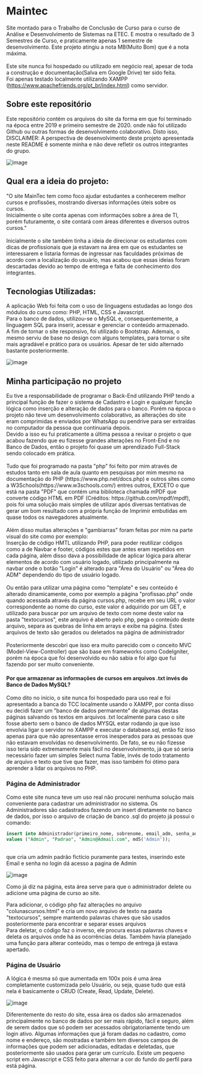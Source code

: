 # Maintec
Site montado para o Trabalho de Conclusão de Curso para o curso de Análise e Desenvolvimento de Sistemas na ETEC. E mostra o resultado de 3 Semestres de Curso, e praticamente apenas 1 semestre de desenvolvimento. Este projeto atingiu a nota MB(Muito Bom) que é a nota máxima.
<br><br>
Este site nunca foi hospedado ou utilizado em negócio real, apesar de toda a construção e documentação(Salva em Google Drive) ter sido feita.<br>
Foi apenas testado localmente utilizando XAMPP (https://www.apachefriends.org/pt_br/index.html) como servidor.

<h2>Sobre este repositório</h2>
Este repositório contém os arquivos do site da forma em que foi terminado na época entre 2019 e primeiro semestre de 2020. onde não foi utilizado Github ou outras formas de desenvolvimento colaborativo. Disto isso, <br>
DISCLAIMER: A perspectiva de desenvolvimento deste projeto apresentada neste README é somente minha e não deve refletir os outros integrantes do grupo.

![image](https://user-images.githubusercontent.com/58536403/163075359-75fccfad-14cd-4e03-ba87-edab8f6c5661.png)

<h2>Qual era a ideia do projeto:</h2>
"O site MainTec tem como foco ajudar estudantes a conhecerem melhor cursos e profissões, mostrando diversas informações úteis sobre os cursos. <br>
Inicialmente o site conta apenas com informações sobre a área de TI, porém futuramente, o site contará com áreas diferentes e diversos outros cursos."
<br><br>
Inicialmente o site também tinha a ideia de direcionar os estudantes com dicas de profissionais que ja estavam na área em que os estudantes se interessarem e listaria formas de ingressar nas faculdades próximas de acordo com a localização do usuário, mas acabou que essas ideias foram descartadas devido ao tempo de entrega e falta de conhecimento dos integrantes.

<h2>Tecnologias Utilizadas:</h2>
A aplicação Web foi feita com o uso de linguagens estudadas ao longo dos módulos do curso como: PHP, HTML, CSS e Javascript.<br>
Para o banco de dados, utilizou-se o MySQL e, consequentemente, a linguagem SQL para inserir, acessar e gerenciar o conteúdo armazenado. <br>
A fim de tornar o site responsivo, foi utilizado o Bootstrap. Ademais, o mesmo serviu de base no design com alguns templates, para tornar o site mais agradável e prático para os usuários. Apesar de ter sido alternado bastante posteriormente. <br>

![image](https://user-images.githubusercontent.com/58536403/163075249-6fcd45a8-d359-4d24-acb6-4b42a80201b4.png)

<h2>Minha participação no projeto</h2>
Eu tive a responsabilidade de programar o Back-End utilizando PHP tendo a principal função de fazer o sistema de Cadastro e Login e qualquer função lógica como inserção e alteração de dados para o banco. Porém na época o projeto não teve um desenvolvimento colaborativo, as alterações do site eram comprimidas e enviados por WhatsApp ou pendrive para ser extraídas no computador da pessoa que continuaria depois.<br>
Devido a isso eu fui praticamente a última pessoa a revisar o projeto o que acabou fazendo que eu fizesse grandes alterações no Front-End e no Banco de Dados, então o projeto foi quase um aprendizado Full-Stack sendo colocado em prática.
<br><br>
Tudo que foi programado na pasta "php" foi feito por mim através de estudos tanto em sala de aula quanto em pesquisas por mim mesmo na documentação do PHP (https://www.php.net/docs.php) e outros sites como a W3Schools(https://www.w3schools.com/) entres outros, EXCETO o que está na pasta "PDF" que contém uma biblioteca chamada mPDF que converte código HTML em PDF (Créditos: https://github.com/mpdf/mpdf), pois foi uma solução mais simples de utilizar após diversas tentativas de gerar um bom resultado com a própria função de Imprimir embutidas em quase todos os navegadores atualmente.
<br><br>
Além disso muitas alterações e "gambiarras" foram feitas por mim na parte visual do site como por exemplo:<br> Inserção de código HMTL utilizando PHP, para poder reutilizar códigos como a de Navbar e footer, códigos estes que antes eram repetidos em cada página, além disso dava a possibilidade de aplicar lógica para alterar elementos de acordo com usuário logado, utilizado principalmente na navbar onde o botão "Login" é alterado para "Área do Usuário" ou "Área do ADM" dependendo do tipo de usuário logado.
<br><br>
Ou então para utilizar uma página como "template" e seu conteúdo é alterado dinamicamente, como por exemplo a página "profissao.php" onde quando acessada através da página cursos.php, recebe em seu URL o valor correspondente ao nome do curso, este valor é adquirido por um GET, e utilizado para buscar por um arquivo de texto com nome deste valor na pasta "textocursos", este arquivo é aberto pelo php, pega o conteúdo deste arquivo, separa as quebras de linha em arrays e exibe na página. Estes arquivos de texto são gerados ou deletados na página de administrador
<br><br>
Posteriormente descobri que isso era muito parecido com o conceito MVC (Model-View-Controller) que são base em frameworks como CodeIgniter, porém na época que foi desenvolvido eu não sabia e foi algo que fui fazendo por ser muito conveniente.

<h4>Por que armazenar as informações de cursos em arquivos .txt invés do Banco de Dados MySQL?</h4>
Como dito no início, o site nunca foi hospedado para uso real e foi apresentado a banca do TCC localmente usando o XAMPP, por conta disso eu decidi fazer um "banco de dados permanente" de algumas destas páginas salvando os textos em arquivos .txt localmente para caso o site fosse aberto sem o banco de dados MYSQL estar rodando ja que isso envolvia ligar o servidor no XAMPP e executar o database.sql, então fiz isso apenas para que não apresentasse erros inesperados para as pessoas que não estavam envolvidas no desenvolvimento. De fato, se eu não fizesse isso teria sido extremamente mais fácil no desenvolvimento, já que só seria necessário fazer um simples Select numa Table, invés de todo tratamento de arquivo e texto que tive que fazer, mas isso também foi ótimo para aprender a lidar os arquivos no PHP.

<h3>Página de Administrador</h3>

Como este site nunca teve um uso real não procurei nenhuma solução mais conveniente para cadastrar um administrador no sistema. Os Administradores são cadastrados fazendo um insert diretamente no banco de dados, por isso o arquivo de criação de banco .sql do projeto já possui o comando:<br>
```SQL
insert into Administrador(primeiro_nome, sobrenome, email_adm, senha_adm)
values ("Admin", "Padrao", "Admin@Admail.com", md5('Admin'));
```
<br>que cria um admin padrão fictício puramente para testes, inserindo este Email e senha no login dá acesso a pagina de Admin

![image](https://user-images.githubusercontent.com/58536403/163088583-20ea7e1b-0160-4f83-a3ed-edf8fdb699e4.png)

Como já diz na página, esta área serve para que o administrador delete ou adicione uma página de curso ao site.

Para adicionar, o código php faz alterações no arquivo "colunascursos.html" e cria um novo arquivo de texto na pasta "textocursos", sempre mantendo palavras chaves que são usados posteriormente para encontrar e separar esses arquivos<br>
Para deletar, o código faz o inverso, ele procura essas palavras chaves e deleta os arquivos onde há as ocorrências delas.
Também havia planejado uma função para alterar conteúdo, mas o tempo de entrega já estava apertado.

<h3>Página de Usuário</h3>

A lógica é mesma só que aumentada em 100x pois é uma área completamente customizada pelo Usuário, ou seja, quase tudo que está nela é basicamente o CRUD (Create, Read, Update, Delete).

![image](https://user-images.githubusercontent.com/58536403/163092258-d310f0fe-67e7-4da4-9173-aa02d1228945.png)

Diferentemente do resto do site, essa área os dados são armazenados principalmente no banco de dados por ser mais rápido, fácil e seguro, além de serem dados que só podem ser acessados obrigatoriamente tendo um login ativo. Algumas informações que já foram dadas no cadastro, como nome e endereço, são mostradas e também tem diversos campos de informações que podem ser adicionadas, editadas e deletadas, que posteriormente são usados para gerar um currículo. Existe um pequeno script em Javascript e CSS feito para alternar a cor do fundo do perfil para está página.
